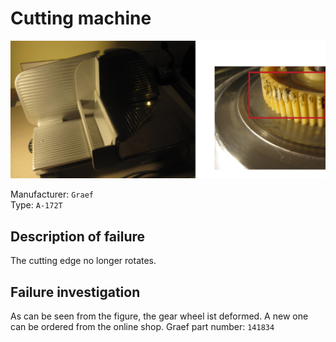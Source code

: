 # Cutting machine 

![](figures/overview.png)

Manufacturer: `Graef`    
Type: `A-172T`

## Description of failure
The cutting edge no longer rotates.

## Failure investigation
As can be seen from the figure, the gear wheel ist deformed. A new one can be ordered from the online shop.
Graef part number: `141834`